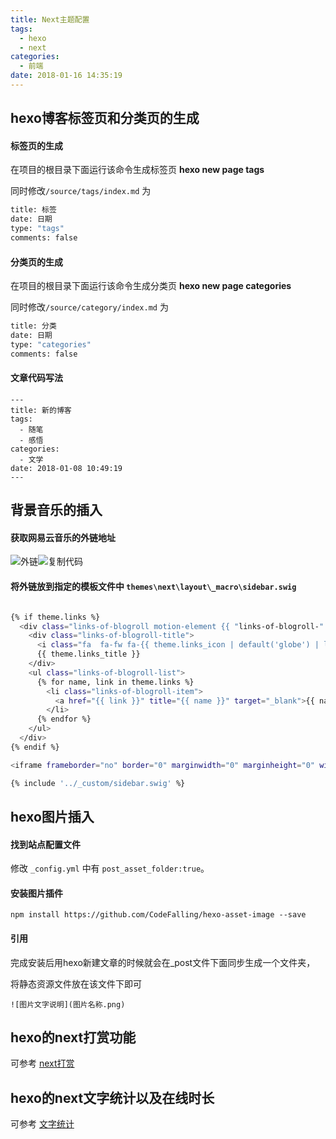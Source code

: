 ```yaml
---
title: Next主题配置
tags:
  - hexo
  - next
categories:
  - 前端
date: 2018-01-16 14:35:19
---
```


## hexo博客标签页和分类页的生成

#### 标签页的生成

在项目的根目录下面运行该命令生成标签页  **hexo new page tags**

同时修改`/source/tags/index.md` 为

``` bash
title: 标签
date: 日期
type: "tags"
comments: false
```
#### 分类页的生成

在项目的根目录下面运行该命令生成分类页  **hexo new page categories**

同时修改`/source/category/index.md` 为

``` bash
title: 分类
date: 日期
type: "categories"
comments: false
```
#### 文章代码写法

    ---
    title: 新的博客
    tags:
      - 随笔
      - 感悟
    categories:
      - 文学
    date: 2018-01-08 10:49:19
    ---
## 背景音乐的插入

#### 获取网易云音乐的外链地址

![外链](music.png)![复制代码](music2.png)

#### 将外链放到指定的模板文件中 `themes\next\layout\_macro\sidebar.swig`

``` bash

{% if theme.links %}
  <div class="links-of-blogroll motion-element {{ "links-of-blogroll-" + theme.links_layout | default('inline') }}">
    <div class="links-of-blogroll-title">
      <i class="fa  fa-fw fa-{{ theme.links_icon | default('globe') | lower }}"></i>
      {{ theme.links_title }}
    </div>
    <ul class="links-of-blogroll-list">
      {% for name, link in theme.links %}
        <li class="links-of-blogroll-item">
          <a href="{{ link }}" title="{{ name }}" target="_blank">{{ name }}</a>
        </li>
      {% endfor %}
    </ul>
  </div>
{% endif %}

<iframe frameborder="no" border="0" marginwidth="0" marginheight="0" width=330 height=86 src="//music.163.com/outchain/player?type=2&id=252563&auto=1&height=66"></iframe>

{% include '../_custom/sidebar.swig' %}


```

## hexo图片插入

#### 找到站点配置文件 

修改 `_config.yml` 中有 `post_asset_folder:true`。

#### 安装图片插件

`npm install https://github.com/CodeFalling/hexo-asset-image --save`


#### 引用

完成安装后用hexo新建文章的时候就会在_post文件下面同步生成一个文件夹，

将静态资源文件放在该文件下即可

` ![图片文字说明](图片名称.png) `

## hexo的next打赏功能

可参考  [next打赏](http://blog.csdn.net/lcyaiym/article/details/76796545)

## hexo的next文字统计以及在线时长

可参考  [文字统计](http://blog.csdn.net/wangxw725/article/details/71602256?utm_source=itdadao&utm_medium=referral)


